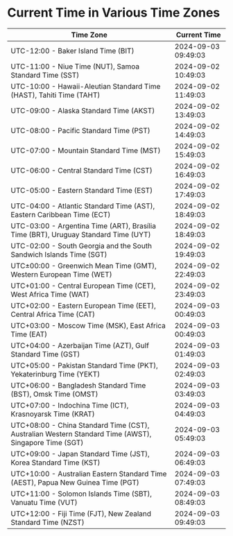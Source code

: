 # Current Time in Various Time Zones

| Time Zone | Current Time |
|-----------|--------------|
| UTC-12:00 - Baker Island Time (BIT) | 2024-09-03 09:49:03 |
| UTC-11:00 - Niue Time (NUT), Samoa Standard Time (SST) | 2024-09-02 10:49:03 |
| UTC-10:00 - Hawaii-Aleutian Standard Time (HAST), Tahiti Time (TAHT) | 2024-09-02 11:49:03 |
| UTC-09:00 - Alaska Standard Time (AKST) | 2024-09-02 13:49:03 |
| UTC-08:00 - Pacific Standard Time (PST) | 2024-09-02 14:49:03 |
| UTC-07:00 - Mountain Standard Time (MST) | 2024-09-02 15:49:03 |
| UTC-06:00 - Central Standard Time (CST) | 2024-09-02 16:49:03 |
| UTC-05:00 - Eastern Standard Time (EST) | 2024-09-02 17:49:03 |
| UTC-04:00 - Atlantic Standard Time (AST), Eastern Caribbean Time (ECT) | 2024-09-02 18:49:03 |
| UTC-03:00 - Argentina Time (ART), Brasília Time (BRT), Uruguay Standard Time (UYT) | 2024-09-02 18:49:03 |
| UTC-02:00 - South Georgia and the South Sandwich Islands Time (SGT) | 2024-09-02 19:49:03 |
| UTC±00:00 - Greenwich Mean Time (GMT), Western European Time (WET) | 2024-09-02 22:49:03 |
| UTC+01:00 - Central European Time (CET), West Africa Time (WAT) | 2024-09-02 23:49:03 |
| UTC+02:00 - Eastern European Time (EET), Central Africa Time (CAT) | 2024-09-03 00:49:03 |
| UTC+03:00 - Moscow Time (MSK), East Africa Time (EAT) | 2024-09-03 00:49:03 |
| UTC+04:00 - Azerbaijan Time (AZT), Gulf Standard Time (GST) | 2024-09-03 01:49:03 |
| UTC+05:00 - Pakistan Standard Time (PKT), Yekaterinburg Time (YEKT) | 2024-09-03 02:49:03 |
| UTC+06:00 - Bangladesh Standard Time (BST), Omsk Time (OMST) | 2024-09-03 03:49:03 |
| UTC+07:00 - Indochina Time (ICT), Krasnoyarsk Time (KRAT) | 2024-09-03 04:49:03 |
| UTC+08:00 - China Standard Time (CST), Australian Western Standard Time (AWST), Singapore Time (SGT) | 2024-09-03 05:49:03 |
| UTC+09:00 - Japan Standard Time (JST), Korea Standard Time (KST) | 2024-09-03 06:49:03 |
| UTC+10:00 - Australian Eastern Standard Time (AEST), Papua New Guinea Time (PGT) | 2024-09-03 07:49:03 |
| UTC+11:00 - Solomon Islands Time (SBT), Vanuatu Time (VUT) | 2024-09-03 08:49:03 |
| UTC+12:00 - Fiji Time (FJT), New Zealand Standard Time (NZST) | 2024-09-03 09:49:03 |

